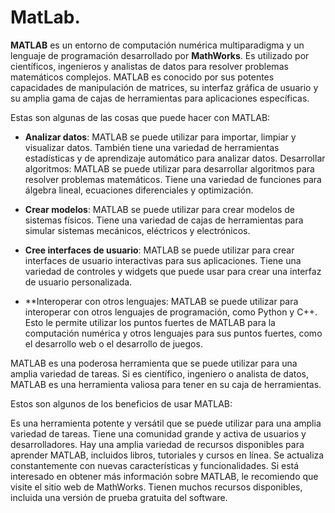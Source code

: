 # MatLab.  

**MATLAB** es un entorno de computación numérica multiparadigma y un lenguaje de programación desarrollado por **MathWorks**. Es utilizado por científicos, ingenieros  y analistas de datos para resolver problemas matemáticos complejos. MATLAB es conocido por sus potentes capacidades de manipulación de matrices, su interfaz gráfica de usuario y su amplia gama de cajas de herramientas para aplicaciones específicas.  

Estas son algunas de las cosas que puede hacer con MATLAB:  

- **Analizar datos**: MATLAB se puede utilizar para importar, limpiar y visualizar datos. También tiene una variedad de herramientas estadísticas y de aprendizaje automático para analizar datos. Desarrollar algoritmos: MATLAB se puede utilizar para desarrollar algoritmos para resolver problemas matemáticos. Tiene una variedad de funciones para álgebra lineal, ecuaciones diferenciales y optimización.  

- **Crear modelos**: MATLAB se puede utilizar para crear modelos de sistemas físicos. Tiene una variedad de cajas de herramientas para simular sistemas mecánicos, eléctricos y electrónicos.  

- **Cree interfaces de usuario**: MATLAB se puede utilizar para crear interfaces de usuario interactivas para sus aplicaciones. Tiene una variedad de controles y widgets que puede usar para crear una interfaz de usuario personalizada.  

- **Interoperar con otros lenguajes: MATLAB se puede utilizar para interoperar con otros lenguajes de programación, como Python y C++. Esto le permite utilizar los puntos fuertes de MATLAB para la computación numérica y otros lenguajes para sus puntos fuertes, como el desarrollo web o el desarrollo de juegos.  

MATLAB es una poderosa herramienta que se puede utilizar para una amplia variedad de tareas. Si es científico, ingeniero o analista de datos, MATLAB es una herramienta valiosa para tener en su caja de herramientas.  

Estos son algunos de los beneficios de usar MATLAB:  

Es una herramienta potente y versátil que se puede utilizar para una amplia variedad de tareas. Tiene una comunidad grande y activa de usuarios y desarrolladores. Hay una amplia variedad de recursos disponibles para aprender MATLAB, incluidos libros, tutoriales y cursos en línea. Se actualiza constantemente con nuevas características y funcionalidades. Si está interesado en obtener más información sobre MATLAB, le recomiendo que visite el sitio web de MathWorks. Tienen muchos recursos disponibles, incluida una versión de prueba gratuita del software.
